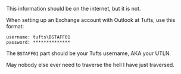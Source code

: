 This information should be on the internet, but it is not.

When setting up an Exchange account with Outlook at Tufts, use this format:

    username: tufts\BSTAFF01
    password: **************

The `BSTAFF01` part should be your Tufts username, AKA your UTLN.

May nobody else ever need to traverse the hell I have just traversed.

